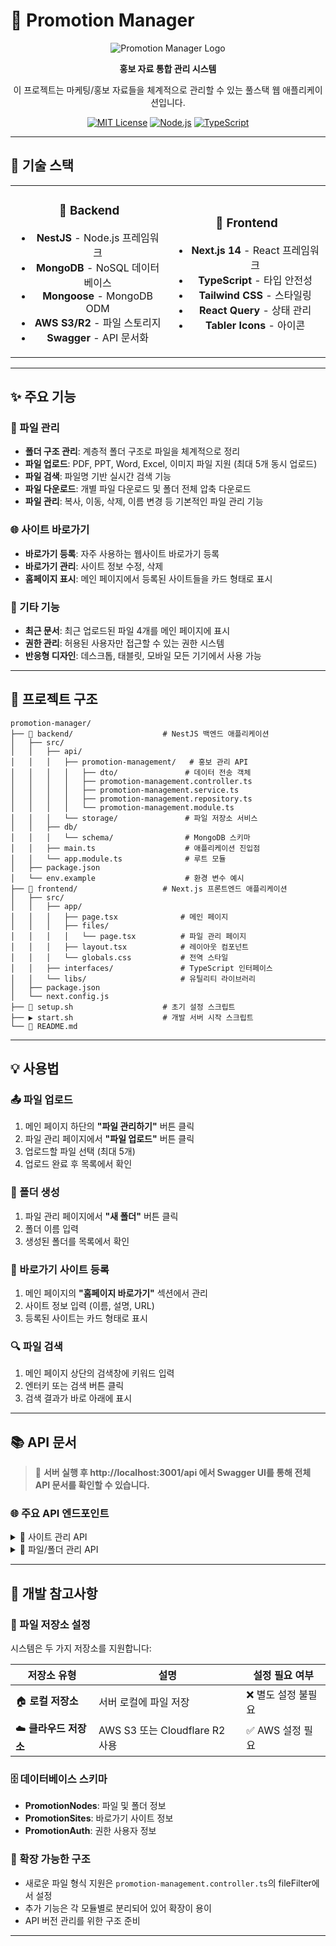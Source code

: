 # 📁 Promotion Manager

<div align="center">

![Promotion Manager Logo](https://img.shields.io/badge/Promotion-Manager-blue?style=for-the-badge&logo=files&logoColor=white)

**홍보 자료 통합 관리 시스템**

이 프로젝트는 마케팅/홍보 자료들을 체계적으로 관리할 수 있는 풀스택 웹 애플리케이션입니다.

[![MIT License](https://img.shields.io/badge/License-MIT-green.svg)](https://choosealicense.com/licenses/mit/)
[![Node.js](https://img.shields.io/badge/Node.js-18+-green.svg)](https://nodejs.org/)
[![TypeScript](https://img.shields.io/badge/TypeScript-5.0+-blue.svg)](https://www.typescriptlang.org/)

</div>

---

## 🚀 기술 스택

<table>
<tr>
<td align="center" width="50%">

### 🔧 Backend
- **NestJS** - Node.js 프레임워크
- **MongoDB** - NoSQL 데이터베이스
- **Mongoose** - MongoDB ODM
- **AWS S3/R2** - 파일 스토리지
- **Swagger** - API 문서화

</td>
<td align="center" width="50%">

### 🎨 Frontend
- **Next.js 14** - React 프레임워크
- **TypeScript** - 타입 안전성
- **Tailwind CSS** - 스타일링
- **React Query** - 상태 관리
- **Tabler Icons** - 아이콘

</td>
</tr>
</table>

---

## ✨ 주요 기능

### 📂 파일 관리
- **폴더 구조 관리**: 계층적 폴더 구조로 파일을 체계적으로 정리
- **파일 업로드**: PDF, PPT, Word, Excel, 이미지 파일 지원 (최대 5개 동시 업로드)
- **파일 검색**: 파일명 기반 실시간 검색 기능
- **파일 다운로드**: 개별 파일 다운로드 및 폴더 전체 압축 다운로드
- **파일 관리**: 복사, 이동, 삭제, 이름 변경 등 기본적인 파일 관리 기능

### 🌐 사이트 바로가기
- **바로가기 등록**: 자주 사용하는 웹사이트 바로가기 등록
- **바로가기 관리**: 사이트 정보 수정, 삭제
- **홈페이지 표시**: 메인 페이지에서 등록된 사이트들을 카드 형태로 표시

### 🔧 기타 기능
- **최근 문서**: 최근 업로드된 파일 4개를 메인 페이지에 표시
- **권한 관리**: 허용된 사용자만 접근할 수 있는 권한 시스템
- **반응형 디자인**: 데스크톱, 태블릿, 모바일 모든 기기에서 사용 가능

---

## 📁 프로젝트 구조

```
promotion-manager/
├── 🔧 backend/                    # NestJS 백엔드 애플리케이션
│   ├── src/
│   │   ├── api/
│   │   │   ├── promotion-management/   # 홍보 관리 API
│   │   │   │   ├── dto/               # 데이터 전송 객체
│   │   │   │   ├── promotion-management.controller.ts
│   │   │   │   ├── promotion-management.service.ts
│   │   │   │   ├── promotion-management.repository.ts
│   │   │   │   └── promotion-management.module.ts
│   │   │   └── storage/               # 파일 저장소 서비스
│   │   ├── db/
│   │   │   └── schema/                # MongoDB 스키마
│   │   ├── main.ts                    # 애플리케이션 진입점
│   │   └── app.module.ts              # 루트 모듈
│   ├── package.json
│   └── env.example                    # 환경 변수 예시
├── 🎨 frontend/                   # Next.js 프론트엔드 애플리케이션
│   ├── src/
│   │   ├── app/
│   │   │   ├── page.tsx              # 메인 페이지
│   │   │   ├── files/
│   │   │   │   └── page.tsx          # 파일 관리 페이지
│   │   │   ├── layout.tsx            # 레이아웃 컴포넌트
│   │   │   └── globals.css           # 전역 스타일
│   │   ├── interfaces/               # TypeScript 인터페이스
│   │   └── libs/                     # 유틸리티 라이브러리
│   ├── package.json
│   └── next.config.js
├── 🚀 setup.sh                    # 초기 설정 스크립트
├── ▶️ start.sh                    # 개발 서버 시작 스크립트
└── 📖 README.md
```

---

## 💡 사용법

### 📤 파일 업로드
1. 메인 페이지 하단의 **"파일 관리하기"** 버튼 클릭
2. 파일 관리 페이지에서 **"파일 업로드"** 버튼 클릭
3. 업로드할 파일 선택 (최대 5개)
4. 업로드 완료 후 목록에서 확인

### 📁 폴더 생성
1. 파일 관리 페이지에서 **"새 폴더"** 버튼 클릭
2. 폴더 이름 입력
3. 생성된 폴더를 목록에서 확인

### 🔗 바로가기 사이트 등록
1. 메인 페이지의 **"홈페이지 바로가기"** 섹션에서 관리
2. 사이트 정보 입력 (이름, 설명, URL)
3. 등록된 사이트는 카드 형태로 표시

### 🔍 파일 검색
1. 메인 페이지 상단의 검색창에 키워드 입력
2. 엔터키 또는 검색 버튼 클릭
3. 검색 결과가 바로 아래에 표시

---

## 📚 API 문서

> 🔗 **서버 실행 후 http://localhost:3001/api 에서 Swagger UI를 통해 전체 API 문서를 확인할 수 있습니다.**

### 🌐 주요 API 엔드포인트

<details>
<summary>🔗 사이트 관리 API</summary>

| Method | Endpoint | Description |
|--------|----------|-------------|
| `GET` | `/promotion-management/site` | 사이트 목록 조회 |
| `POST` | `/promotion-management/site` | 새 사이트 등록 |
| `PATCH` | `/promotion-management/site/:id` | 사이트 정보 수정 |
| `DELETE` | `/promotion-management/site/:id` | 사이트 삭제 |

</details>

<details>
<summary>📁 파일/폴더 관리 API</summary>

| Method | Endpoint | Description |
|--------|----------|-------------|
| `GET` | `/promotion-management/node` | 전체 파일/폴더 목록 조회 |
| `GET` | `/promotion-management/node/:id` | 특정 파일/폴더 조회 |
| `POST` | `/promotion-management/node/directory` | 새 폴더 생성 |
| `POST` | `/promotion-management/node/file` | 파일 업로드 |
| `PATCH` | `/promotion-management/node/:id` | 파일/폴더 이름 수정 |
| `DELETE` | `/promotion-management/node/:id` | 파일/폴더 삭제 |
| `GET` | `/promotion-management/node/search` | 파일 검색 |
| `POST` | `/promotion-management/node/copy/:id` | 파일/폴더 복사 |

</details>

---

## 🔧 개발 참고사항

### 💾 파일 저장소 설정
시스템은 두 가지 저장소를 지원합니다:

| 저장소 유형 | 설명 | 설정 필요 여부 |
|-------------|------|----------------|
| 🏠 **로컬 저장소** | 서버 로컬에 파일 저장 | ❌ 별도 설정 불필요 |
| ☁️ **클라우드 저장소** | AWS S3 또는 Cloudflare R2 사용 | ✅ AWS 설정 필요 |

### 🗄️ 데이터베이스 스키마
- **PromotionNodes**: 파일 및 폴더 정보
- **PromotionSites**: 바로가기 사이트 정보  
- **PromotionAuth**: 권한 사용자 정보

### 🚀 확장 가능한 구조
- 새로운 파일 형식 지원은 `promotion-management.controller.ts`의 fileFilter에서 설정
- 추가 기능은 각 모듈별로 분리되어 있어 확장이 용이
- API 버전 관리를 위한 구조 준비

---